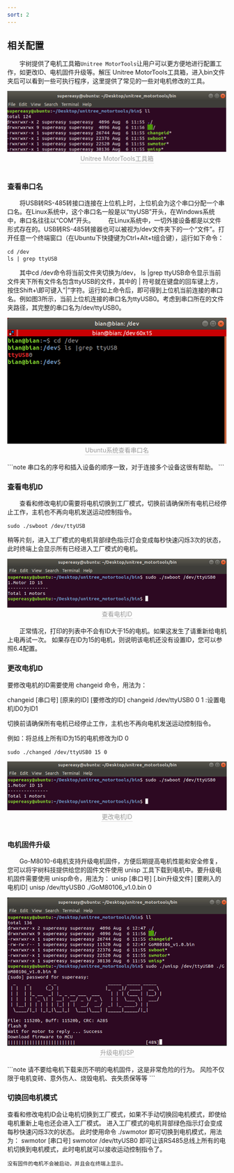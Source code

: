 ```yaml
---
sort: 2
---
```


## 相关配置
&emsp;&emsp;宇树提供了电机工具箱`Unitree MotorTools`让用户可以更方便地进行配置工作，如更改ID、电机固件升级等。解压 Unitree MotorTools工具箱，进入bin文件夹后可以看到一些可执行程序，这里提供了常见的一些对电机修改的工具。
<center>
<img src="../img/unitree_motortools.png" style="zoom:100%" alt=" 图片不见了。。。 "/>
<br>
<div style="color:orange; border-bottom: 0.1px solid #d9d9d9;
display: inline-block;
color: #999;
padding: 1px;">Unitree MotorTools工具箱</div>
</center>
<br>



### 查看串口名
&emsp;&emsp;将USB转RS-485转接口连接在上位机上时，上位机会为这个串口分配一个串口名。在Linux系统中，这个串口名一般是以“ttyUSB”开头，在Windows系统中，串口名往往以“COM”开头。
&emsp;&emsp;在Linux系统中，一切外接设备都是以文件形式存在的。USB转RS-485转接器也可以被视为/dev文件夹下的一个“文件”。打开任意一个终端窗口（在Ubuntu下快捷键为Ctrl+Alt+t组合键），运行如下命令：
```
cd /dev
ls | grep ttyUSB
```
&emsp;&emsp;其中cd /dev命令将当前文件夹切换为/dev， ls |grep ttyUSB命令显示当前文件夹下所有文件名包含ttyUSB的文件，其中的 | 符号就在键盘的回车键上方，按住Shift+\即可键入”|”字符。运行如上命令后，即可得到上位机当前连接的串口名。例如图3所示，当前上位机连接的串口名为ttyUSB0。考虑到串口所在的文件夹路径，其完整的串口名为/dev/ttyUSB0。
<center>
<img src="../img/check_SerialPort.png" style="zoom:100%" alt=" 图片不见了。。。 "/>
<br>
<div style="color:orange; border-bottom: 0.1px solid #d9d9d9;
display: inline-block;
color: #999;
padding: 1px;">Ubuntu系统查看串口名</div>
</center>
<br>
```note
串口名的序号和插入设备的顺序一致，对于连接多个设备这很有帮助。
```

### 查看电机ID
&emsp;&emsp;查看和修改电机ID需要将电机切换到工厂模式，切换前请确保所有电机已经停止工作，主机也不再向电机发送运动控制指令。
```
sudo ./swboot /dev/ttyUSB
```
稍等片刻，进入工厂模式的电机背部绿色指示灯会变成每秒快速闪烁3次的状态，此时终端上会显示所有已经进入工厂模式的电机。
<center>
<img src="../img/checkMotorID.png" style="zoom:100%" alt=" 图片不见了。。。 "/>
<br>
<div style="color:orange; border-bottom: 0.1px solid #d9d9d9;
display: inline-block;
color: #999;
padding: 1px;">查看电机ID</div>
</center>
<br>
&emsp;&emsp;正常情况，打印的列表中不会有ID大于15的电机。如果这发生了请重新给电机上电再试一次。
如果存在ID为15的电机，则说明该电机还没有设置ID，您可以参照6.4配置。

### 更改电机ID
要修改电机的ID需要使用 changeid 命令，用法为：

changeid [串口号] [原来的ID] [要修改的ID]
changeid /dev/ttyUSB0 0 1  :设置电机ID0为ID1

切换前请确保所有电机已经停止工作，主机也不再向电机发送运动控制指令。

例如：将总线上所有ID为15的电机修改为ID 0

```
sudo ./changed /dev/ttyUSB0 15 0
```
<center>
<img src="../img/checkMotorID.png" style="zoom:100%" alt=" 图片不见了。。。 "/>
<br>
<div style="color:orange; border-bottom: 0.1px solid #d9d9d9;
display: inline-block;
color: #999;
padding: 1px;">更改电机ID</div>
</center>
<br>

### 电机固件升级
&emsp;&emsp;Go-M8010-6电机支持升级电机固件，方便后期提高电机性能和安全修复，您可以将宇树科技提供给您的固件文件使用 unisp 工具下载到电机中。要升级电机固件需要使用 unisp命令，用法为：
unisp [串口号] [.bin升级文件] [要刷入的电机ID]
unisp /dev/ttyUSB0 ./GoM80106_v1.0.bin 0
<center>
<img src="../img/UpdateISP.png" style="zoom:100%" alt=" 图片不见了。。。 "/>
<br>
<div style="color:orange; border-bottom: 0.1px solid #d9d9d9;
display: inline-block;
color: #999;
padding: 1px;">升级电机ISP</div>
</center>
<br>
```note
请不要给电机下载来历不明的电机固件，这是非常危险的行为。
风险不仅限于电机变砖、意外伤人、烧毁电机、丧失质保等等
```

### 切换回电机模式
查看和修改电机ID会让电机切换到工厂模式，如果不手动切换回电机模式，即使给电机重新上电也还会进入工厂模式。
进入工厂模式的电机背部绿色指示灯会变成每秒快速闪烁3次的状态。
此时使用命令 ./swmotor 即可切换到电机模式，用法为：
swmotor [串口号]
swmotor /dev/ttyUSB0
即可让该RS485总线上所有的电机切换到电机模式，此时电机就可以接收运动控制指令了。

```note
没有固件的电机不会被启动，并且会在终端上显示。
```
